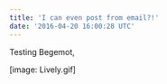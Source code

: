 ```yaml
---
title: 'I can even post from email?!'
date: '2016-04-20 16:00:28 UTC'
---
```


Testing Begemot,

[image: Lively.gif]
